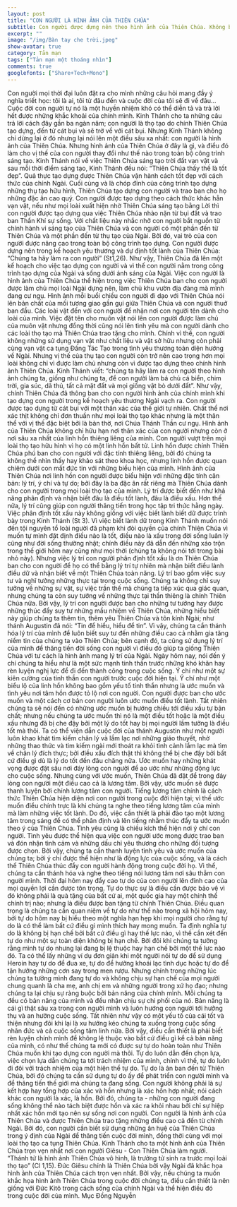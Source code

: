 ```yaml
---
layout: post
title: "CON NGƯỜI LÀ HÌNH ẢNH CỦA THIÊN CHÚA"
subtitle: Con người được dựng nên theo hình ảnh của Thiên Chúa. Không biết chúng ta sống thế nào theo hình ảnh tuyệt vời ấy bạn nhỉ?
excerpt: ""
image: "/img/Bàn tay che trời.jpeg"
show-avatar: true
category: Tản mạn
tags: ["Tản mạn một thoáng nhìn"]
comments: true
googlefonts: ["Share+Tech+Mono"]
---
```


Con người mọi thời đại luôn đặt ra cho mình những câu hỏi mang đầy ý nghĩa triết học: tôi là ai, tôi từ đâu đến và cuộc đời của tôi sẽ đi về đâu… Cuộc đời con người tự nó là một huyền nhiệm khó có thể diễn tả và trả lời hết được những khắc khoải của chính mình. Kinh Thánh cho ta những câu trả lời cách đây gần ba ngàn năm; con người là thọ tạo do chính Thiên Chúa tạo dựng, đến từ cát bụi và sẽ trở về với cát bụi. Nhưng Kinh Thánh không chỉ dừng lại ở đó nhưng lại nói lên một điều sâu xa nhất: con người là hình ảnh của Thiên Chúa. Nhưng hình ảnh của Thiên Chúa ở đây là gì, và điều đó làm cho vị thế của con người thay đổi như thế nào trong toàn bộ công trình sáng tạo.
Kinh Thánh nói về việc Thiên Chúa sáng tạo trời đất vạn vật và sau mỗi thời điểm sáng tạo, Kinh Thánh đều nói: “Thiên Chúa thấy thế là tốt đẹp”. Quả thực tạo dựng được Thiên Chúa vận hành cách tốt đẹp với cách thức của chính Ngài. Cuối cùng và là chóp đỉnh của công trình tạo dựng những thụ tạo hữu hình, Thiên Chúa tạo dựng con người và trao ban cho họ những đặc ân cao quý. Con người được tạo dựng theo cách thức khác hẳn vạn vật, nếu như mọi loài xuất hiện nhờ Thiên Chúa sáng tạo bằng Lời thì con người được tạo dựng qua việc Thiên Chúa nhào nặn từ bụi đất và trao ban Thần Khí sự sống. Với chất liệu này nhắc nhở con người bắt nguồn từ chính hành vi sáng tạo của Thiên Chúa và con người có một phần đến từ Thiên Chúa và một phần đến từ thụ tạo của Ngài. Bởi đó, vai trò của con người được nâng cao trong toàn bộ công trình tạo dựng. Con người được dựng nên trong kế hoạch yêu thương và dự định tốt lành của Thiên Chúa: “Chúng ta hãy làm ra con người” (St1,26). Như vậy, Thiên Chúa đã lên một kế hoạch cho việc tạo dựng con người và vì thế con người nằm trong công trình tạo dựng của Ngài và sống dưới ánh sáng của Ngài. Việc con người là hình ảnh của Thiên Chúa thể hiện trong việc Thiên Chúa ban cho con người được làm chủ mọi loài Ngài dựng nên, làm chủ khu vườn địa đàng mà mình đang cư ngụ. Hình ảnh mỗi buổi chiều con người đi dạo với Thiên Chúa nói lên bản chất của mối tương giao gần gụi giữa Thiên Chúa và con người thuở ban đầu. Các loài vật đến với con người để nhận nơi con người tên dành cho loài của mình. Việc đặt tên cho muôn vật nói lên con người được làm chủ của muôn vật nhưng đồng thời cũng nói lên tình yêu mà con người dành cho các loài thọ tạo mà Thiên Chúa trao tặng cho mình. Chính vì thế, con người không những sử dụng vạn vật như chất liệu và vật sở hữu nhưng còn phải cùng vạn vật ca tụng Đấng Tác Tạo trong tình yêu thương toàn diện hướng về Ngài. 
Nhưng vị thế của thụ tạo con người còn trở nên cao trọng hơn mọi loài không chỉ vì được làm chủ nhưng còn vì được tạo dựng theo chính hình ảnh Thiên Chúa. Kinh Thánh viết: “chúng ta hãy làm ra con người theo hình ảnh chúng ta, giống như chúng ta, để con người làm bá chủ cá biển, chim trời, gia súc, dã thú, tất cả mặt đất và mọi giống vật bò dưới đất”. Như vậy, chính Thiên Chúa đã thông ban cho con người hình ảnh của chính mình khi tạo dựng con người trong kế hoạch yêu thương Ngài vạch ra. Con người được tạo dựng từ cát bụi với một thân xác của thế giới tự nhiên. Chất thể nơi xác thịt không chỉ đơn thuần như mọi loài thọ tạo khác nhưng là một thân thể với vị thế đặc biệt bởi là bàn thờ, nơi Chúa Thánh Thần cư ngụ. Hình ảnh của Thiên Chúa không chỉ hữu hạn nơi thân xác của con người nhưng còn ở nơi sâu xa nhất của linh hồn thiêng liêng của mình. Con người vượt trên mọi loài thọ tạo hữu hình vì họ có một linh hồn bất tử. Linh hồn được chính Thiên Chúa phú ban cho con người với đặc tính thiêng liêng, bởi đó chúng ta không thể nhìn thấy hay khảo sát theo khoa học, nhưng linh hồn được quan chiêm dưới con mắt đức tin với những biểu hiện của mình. Hình ảnh của Thiên Chúa nơi linh hồn con người được biểu hiện với những đặc tính căn bản: lý trí, ý chí và tự do; bởi đây là ba đặc ân rất riêng mà Thiên Chúa dành cho con người trong mọi loài thọ tạo của mình. 
Lý trí được biết đến như khả năng phân định và nhận biết đâu là điều tốt lành, đâu là điều xấu. Hơn thế nữa, lý trí cũng giúp con người thăng tiến trong học tập tri thức hằng ngày. Việc phân định tốt xấu này không giống với việc biết lành biết dữ được trình bày trong Kinh Thánh (St 3). Vì việc biết lành dữ trong Kinh Thánh muốn nói đến tội nguyên tổ loài người đã phạm khi đòi quyền của chính Thiên Chúa vì muốn tự mình đặt định điều nào là tốt, điều nào là xấu trong đời sống luân lý cũng như đời sống thường nhật; chính điều này đã dẫn đến những xáo trộn trong thế giới hôm nay cũng như mọi thời (chúng ta không nói tới trong bài nhỏ này). Nhưng việc lý trí con người phân định tốt xấu là ơn Thiên Chúa ban cho con người để họ có thể bằng lý trí tự nhiên mà nhận biết điều lành điều dữ và nhận biết về một Thiên Chúa toàn năng. Lý trí bao gồm việc suy tư và nghĩ tưởng những thực tại trong cuộc sống. Chúng ta không chỉ suy tưởng về những sự vật, sự việc trần thế mà chúng ta tiếp xúc qua giác quan, nhưng chúng ta còn suy tưởng về những thực tại thần thiêng là chính Thiên Chúa nữa. Bởi vậy, lý trí con người được ban cho những tư tưởng hay được những thúc đẩy suy tư những mầu nhiệm về Thiên Chúa, những hiểu biết này giúp chúng ta thêm tin, thêm yêu Thiên Chúa và tôn kính Ngài; như thánh Augustin đã nói: “Tin để hiểu, hiểu để tin”. Vì vậy, chúng ta cần thánh hóa lý trí của mình để luôn biết suy tư đến những điều cao cả nhằm gia tăng niềm tin của chúng ta vào Thiên Chúa; bên cạnh đó, ta cũng sử dụng lý trí của mình để thăng tiến đời sống con người vì điều đó giúp ta giống Thiên Chúa với tư cách là hình ảnh mang lý trí của Ngài. 
Ngày hôm nay, nói đến ý chí chúng ta hiểu như là một sức mạnh tinh thần trước những khó khăn hay rèn luyện nghị lực để đi đến thành công trong cuộc sống. Ý chí như một sự kiên cường của tinh thần con người trước cuộc đời hiện tại. Ý chí như một biểu lộ của linh hồn không bao gồm yếu tố tinh thần nhưng là ước muốn và tình yêu nơi tâm hồn được tỏ lộ nơi con người. Con người được ban cho ước muốn và một cách cơ bản con người luôn ước muốn điều tốt lành. Tất nhiên chúng ta sẽ nói đến có những ước muốn bị hướng chiều tới điều xấu tự bản chất; nhưng nếu chúng ta ước muốn thì nó là một điều tốt hoặc là một điều xấu nhưng đã bị che đậy bởi một lý do tốt hay bị mọi người lầm tưởng là điều tốt mà thôi. Ta có thể viện dẫn cuộc đời của thánh Augustin như một người luôn khao khát tìm kiếm chân lý và lầm lạc nơi những giáo thuyết, nhờ những thao thức và tìm kiếm ngài mới thoát ra khỏi tình cảnh lầm lạc mà tìm về chân lý đích thực; bởi điều xấu đích thật thì không thể bị che đậy bởi bất cứ điều gì dù là lý do tốt đến đâu chăng nữa. Ước muốn hay những khát vọng được đặt sâu nơi đáy lòng con người để ao ước như những động lực cho cuộc sống. Nhưng cùng với ước muốn, Thiên Chúa đã đặt để trong đáy lòng con người một điều cao cả là lương tâm. Bởi vậy, ước muốn sẽ được thanh luyện bởi chính lương tâm con người. Tiếng lương tâm chính là cách thức Thiên Chúa hiện diện nơi con người trong cuộc đời hiện tại; vì thế ước muốn điều chính trực là khi chúng ta nghe theo tiếng lương tâm của mình mà làm những việc tốt lành. Do đó, việc cần thiết là phải đào tạo một lương tâm trong sáng để có thể phân định và lên tiếng nhằm thúc đẩy ta ước muốn theo ý của Thiên Chúa. Tình yêu cũng là chiều kích thể hiện nơi ý chí con người. Tình yêu được thể hiện qua việc con người ước mong được trao ban và đón nhận tình cảm và những dấu chỉ yêu thương cho những đối tượng được chọn. Bởi vậy, chúng ta cần thanh luyện tình yêu và ước muốn của chúng ta; bởi ý chí được thể hiện như là động lực của cuộc sống, và là cách thế Thiên Chúa thúc đẩy con người hành động trong cuộc đời họ. Vì thế, chúng ta cần thánh hóa và nghe theo tiếng nói lương tâm nơi sâu thẳm con người mình. 
Thời đại hôm nay đẩy cao tự do của con người lên đỉnh cao của mọi quyền lợi cần được tôn trọng. Tự do thực sự là điều cần được bảo vệ vì đó không phải là quà tặng của bất cứ ai, một quốc gia hay một chính thể chính trị nào; nhưng là điều được ban tặng từ chính Thiên Chúa. Điều quan trọng là chúng ta cần quan niệm về tự do như thế nào trong xã hội hôm nay, bởi tự do hôm nay bị hiểu theo một nghĩa hạn hẹp khi mọi người cho rằng tự do là có thể làm bất cứ điều gì mình thích hay mong muốn. Ta định nghĩa tự do là không bị hạn chế bởi bất cứ điều gì hay thế lực nào, vì thế cần xét đến tự do như một sự toàn diện không bị hạn chế. Bởi đôi khi chúng ta tưởng rằng mình tự do nhưng lại đang bị lệ thuộc hay hạn chế bởi một thế lực nào đó. Ta có thể lấy những ví dụ đơn giản khi một người nói tự do để sử dụng Heroin hay tự do để đua xe, tự do để hưởng khoái lạc tình dục hoặc tự do để tận hưởng những cơn say trong men rượu. Nhưng chính trong những lúc chúng ta tưởng mình đang tự do và không chịu sự hạn chế của mọi người chung quanh là cha mẹ, anh chị em và những người trong xứ họ đạo; nhưng chúng ta lại chịu sự ràng buộc bởi bản năng của chính mình. Mỗi chúng ta đều có bản năng của mình và đều nhận chịu sự chi phối của nó. Bản năng là cái gì thật sâu xa trong con người mình và luôn hướng con người tới hưởng thụ và an hưởng cuộc sống. Tất nhiên như vậy có một yếu tố của cái tốt và thiện nhưng đôi khi lại là xu hướng kéo chúng ta xuống trong cuộc sống nhân đức và cả cuộc sống tâm linh nữa. Bởi vậy, điều cần thiết là phải biết rèn luyện chính mình để không lệ thuộc vào bất cứ điều gì kể cả bản năng của mình, có như thế chúng ta mới có được sự tự do hoàn toàn như Thiên Chúa muốn khi tạo dựng con người mà thôi. Tự do luôn dẫn đến chọn lựa, việc chọn lựa dẫn chúng ta tới trách nhiệm của mình, chính vì thế, tự do luôn đi đôi với trách nhiệm của một hiện thể tự do. Tự do là ân ban đến từ Thiên Chúa, bởi đó chúng ta cần sử dụng tự do ấy để phát triển con người mình và để thăng tiến thế giới mà chúng ta đang sống. 
Con người không phải là sự kết hợp hay tổng hợp của xác và hồn nhưng là xác hồn hợp nhất; nói cách khác con người là xác, là hồn. Bởi đó, chúng ta - những con người đang sống không thể nào tách biệt được hồn và xác ra khỏi nhau bởi chỉ sự hiệp nhất xác hồn mới tạo nên sự sống nơi con người. Con người là hình ảnh của Thiên Chúa và được Thiên Chúa trao tặng những điều cao cả đến từ chính Ngài. Bởi đó, con người cần biết sử dụng những ân huệ của Thiên Chúa trong ý định của Ngài để thăng tiến cuộc đời mình, đồng thời cùng với mọi loài thọ tạo ca tụng Thiên Chúa. Kinh Thánh cho ta một hình ảnh của Thiên Chúa trọn vẹn nhất nơi con người Giêsu - Con Thiên Chúa làm người. “Thánh tử là hình ảnh Thiên Chúa vô hình, là trưởng tử sinh ra trước mọi loài thọ tạo” (Cl 1,15). Đức Giêsu chính là Thiên Chúa bởi vậy Ngài đã khắc họa hình ảnh của Thiên Chúa cách trọn vẹn nhất. Bởi vậy, nếu chúng ta muốn khắc họa hình ảnh Thiên Chúa trong cuộc đời chúng ta, điều cần thiết là nên giống với Đức Kitô trong cách sống của chính Ngài và thể hiện điều đó trong cuộc đời của mình.
 Mục Đồng Nguyễn
